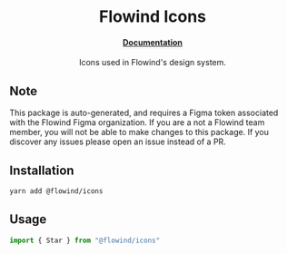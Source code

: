 <h1 align="center">
  Flowind Icons
</h1>

<h4 align="center">
  <a href="">Documentation</a>
</h4>

<p align="center">
  Icons used in Flowind's design system.
</p>

## Note

This package is auto-generated, and requires a Figma token associated with the Flowind Figma organization. If you are a not a Flowind team member, you will not be able to make changes to this package. If you discover any issues please open an issue instead of a PR.

## Installation

```sh
yarn add @flowind/icons
```

## Usage

```jsx
import { Star } from "@flowind/icons"
```
